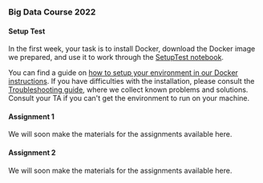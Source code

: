 ### Big Data Course 2022

#### Setup Test

In the first week, your task is to install Docker, download the Docker image we prepared, and use it to work through the [SetupTest notebook](SetupTest.ipynb).

You can find a guide on [how to setup your environment in our Docker instructions](docker_instructions.md). If you have difficulties with the installation, please consult the [Troubleshooting guide](TROUBLESHOOTING.md), where we collect known problems and solutions. Consult your TA if you can't get the environment to run on your machine.

#### Assignment 1
We will soon make the materials for the assignments available here.

#### Assignment 2
We will soon make the materials for the assignments available here.
